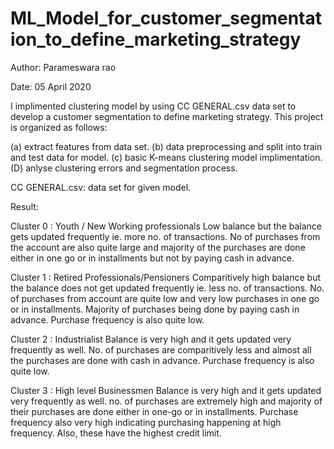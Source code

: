 # ML_Model_for_customer_segmentation_to_define_marketing_strategy
Author: Parameswara rao

Date: 05 April 2020

I implimented clustering model by using CC GENERAL.csv data set to develop a customer segmentation to define marketing strategy. This project is organized as follows:

(a) extract features from data set.
(b) data preprocessing and split into train and test data for model.
(c) basic K-means clustering model implimentation.
(D) anlyse clustering errors and segmentation process.

CC GENERAL.csv:  data set for given model.

Result:

Cluster 0 : Youth / New Working professionals
Low balance but the balance gets updated frequently ie. more no. of transactions. No of purchases from the account are also quite large and majority of the purchases are done either in one go or in installments but not by paying cash in advance.

Cluster 1 : Retired Professionals/Pensioners
Comparitively high balance but the balance does not get updated frequently ie. less no. of transactions. No. of purchases from account are quite low and very low purchases in one go or in installments. Majority of purchases being done by paying cash in advance. Purchase frequency is also quite low.

Cluster 2 : Industrialist
Balance is very high and it gets updated very frequently as well. No. of purchases are comparitively less and almost all the purchases are done with cash in advance. Purchase frequency is also quite low.

Cluster 3 : High level Businessmen
Balance is very high and it gets updated very frequently as well. no. of purchases are extremely high and majority of their purchases are done either in one-go or in installments. Purchase frequency also very high indicating purchasing happening at high frequency. Also, these have the highest credit limit.
